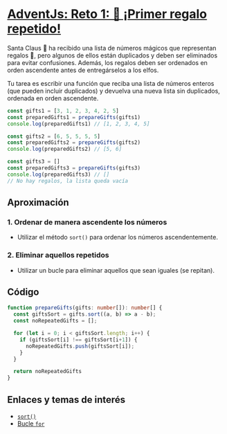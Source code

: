 # [AdventJs: Reto 1: 🎁 ¡Primer regalo repetido!](https://adventjs.dev/es/challenges/2024/1)
Santa Claus 🎅 ha recibido una lista de números mágicos que representan regalos 🎁, pero algunos de ellos están duplicados y deben ser eliminados para evitar confusiones. Además, los regalos deben ser ordenados en orden ascendente antes de entregárselos a los elfos.

Tu tarea es escribir una función que reciba una lista de números enteros (que pueden incluir duplicados) y devuelva una nueva lista sin duplicados, ordenada en orden ascendente.
```javascript
const gifts1 = [3, 1, 2, 3, 4, 2, 5]
const preparedGifts1 = prepareGifts(gifts1)
console.log(preparedGifts1) // [1, 2, 3, 4, 5]

const gifts2 = [6, 5, 5, 5, 5]
const preparedGifts2 = prepareGifts(gifts2)
console.log(preparedGifts2) // [5, 6]

const gifts3 = []
const preparedGifts3 = prepareGifts(gifts3)
console.log(preparedGifts3) // []
// No hay regalos, la lista queda vacía
```
## Aproximación
### 1. Ordenar de manera ascendente los números
- Utilizar el método `sort()` para ordenar los números ascendentemente.
### 2. Eliminar aquellos repetidos
- Utilizar un bucle para eliminar aquellos que sean iguales (se repitan).
## Código
```typescript
function prepareGifts(gifts: number[]): number[] {
  const giftsSort = gifts.sort((a, b) => a - b);
  const noRepeatedGifts = [];

  for (let i = 0; i < giftsSort.length; i++) {
    if (giftsSort[i] !== giftsSort[i+1]) {
      noRepeatedGifts.push(giftsSort[i]);
    }
  }

  return noRepeatedGifts
}
```
## Enlaces y temas de interés
- [`sort()`](https://developer.mozilla.org/es/docs/Web/JavaScript/Reference/Global_Objects/Array/sort)
- [Bucle `for`](https://developer.mozilla.org/es/docs/Web/JavaScript/Reference/Statements/for)
